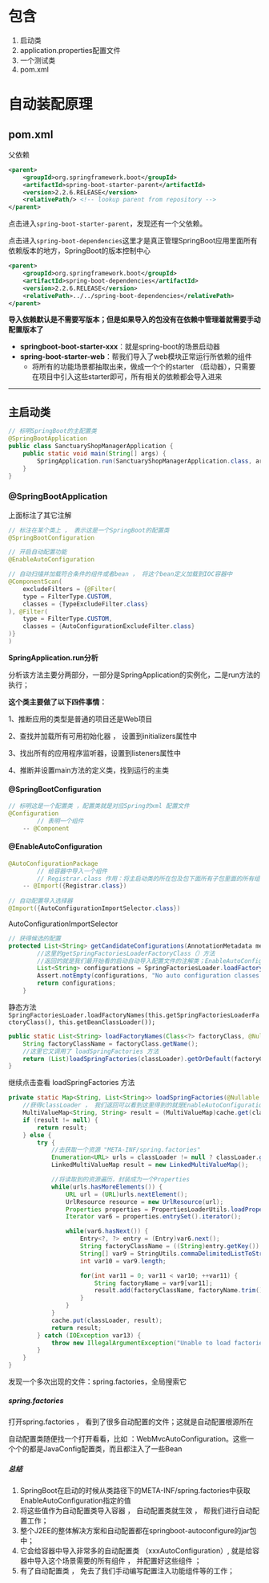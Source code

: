 # 包含

1. 启动类
2. application.properties配置文件
3. 一个测试类
4. pom.xml

# 自动装配原理

## pom.xml

父依赖

```xml
<parent>
    <groupId>org.springframework.boot</groupId>
    <artifactId>spring-boot-starter-parent</artifactId>
    <version>2.2.6.RELEASE</version>
    <relativePath/> <!-- lookup parent from repository -->
</parent>
```

点击进入`spring-boot-starter-parent`，发现还有一个父依赖。

点击进入`spring-boot-dependencies`这里才是真正管理SpringBoot应用里面所有依赖版本的地方，SpringBoot的版本控制中心

```xml
<parent>
    <groupId>org.springframework.boot</groupId>
    <artifactId>spring-boot-dependencies</artifactId>
    <version>2.2.6.RELEASE</version>
    <relativePath>../../spring-boot-dependencies</relativePath>
</parent>
```

**导入依赖默认是不需要写版本；但是如果导入的包没有在依赖中管理着就需要手动配置版本了**

- **springboot-boot-starter-xxx**：就是spring-boot的场景启动器
- **spring-boot-starter-web**：帮我们导入了web模块正常运行所依赖的组件
  - 将所有的功能场景都抽取出来，做成一个个的starter （启动器），只需要在项目中引入这些starter即可，所有相关的依赖都会导入进来 

---

## 主启动类

```java
// 标明SpringBoot的主配置类
@SpringBootApplication
public class SanctuaryShopManagerApplication {
    public static void main(String[] args) {
        SpringApplication.run(SanctuaryShopManagerApplication.class, args);
    }
}
```

### @SpringBootApplication

上面标注了其它注解

```java
// 标注在某个类上 ， 表示这是一个SpringBoot的配置类
@SpringBootConfiguration

// 开启自动配置功能
@EnableAutoConfiguration

// 自动扫描并加载符合条件的组件或者bean ， 将这个bean定义加载到IOC容器中
@ComponentScan(
    excludeFilters = {@Filter(
    type = FilterType.CUSTOM,
    classes = {TypeExcludeFilter.class}
), @Filter(
    type = FilterType.CUSTOM,
    classes = {AutoConfigurationExcludeFilter.class}
)}
)
```

**SpringApplication.run分析**

分析该方法主要分两部分，一部分是SpringApplication的实例化，二是run方法的执行；

**这个类主要做了以下四件事情：**

1、推断应用的类型是普通的项目还是Web项目

2、查找并加载所有可用初始化器 ， 设置到initializers属性中

3、找出所有的应用程序监听器，设置到listeners属性中

4、推断并设置main方法的定义类，找到运行的主类

#### @SpringBootConfiguration

```java
// 标明这是一个配置类 ，配置类就是对应Spring的xml 配置文件
@Configuration
		// 表明一个组件
	-- @Component
```

#### @EnableAutoConfiguration

```java
@AutoConfigurationPackage
		// 给容器中导入一个组件
		// Registrar.class 作用：将主启动类的所在包及包下面所有子包里面的所有组件扫描到Spring容器 
	-- @Import({Registrar.class})
 
// 自动配置导入选择器
@Import({AutoConfigurationImportSelector.class})
```

AutoConfigurationImportSelector

```java
// 获得候选的配置
protected List<String> getCandidateConfigurations(AnnotationMetadata metadata, AnnotationAttributes attributes) {
    	//这里的getSpringFactoriesLoaderFactoryClass（）方法
    	//返回的就是我们最开始看的启动自动导入配置文件的注解类；EnableAutoConfiguration
        List<String> configurations = SpringFactoriesLoader.loadFactoryNames(this.getSpringFactoriesLoaderFactoryClass(), this.getBeanClassLoader());
        Assert.notEmpty(configurations, "No auto configuration classes found in META-INF/spring.factories. If you are using a custom packaging, make sure that file is correct.");
        return configurations;
    }
```

静态方法`SpringFactoriesLoader.loadFactoryNames(this.getSpringFactoriesLoaderFactoryClass(), this.getBeanClassLoader());`

```java
public static List<String> loadFactoryNames(Class<?> factoryClass, @Nullable ClassLoader classLoader) {
    String factoryClassName = factoryClass.getName();
    //这里它又调用了 loadSpringFactories 方法
    return (List)loadSpringFactories(classLoader).getOrDefault(factoryClassName, Collections.emptyList());
}
```

继续点击查看 loadSpringFactories 方法

```java
private static Map<String, List<String>> loadSpringFactories(@Nullable ClassLoader classLoader) {
    //获得classLoader ， 我们返回可以看到这里得到的就是EnableAutoConfiguration标注的类本身
    MultiValueMap<String, String> result = (MultiValueMap)cache.get(classLoader);
    if (result != null) {
        return result;
    } else {
        try {
            //去获取一个资源 "META-INF/spring.factories"
            Enumeration<URL> urls = classLoader != null ? classLoader.getResources("META-INF/spring.factories") : ClassLoader.getSystemResources("META-INF/spring.factories");
            LinkedMultiValueMap result = new LinkedMultiValueMap();

            //将读取到的资源遍历，封装成为一个Properties
            while(urls.hasMoreElements()) {
                URL url = (URL)urls.nextElement();
                UrlResource resource = new UrlResource(url);
                Properties properties = PropertiesLoaderUtils.loadProperties(resource);
                Iterator var6 = properties.entrySet().iterator();

                while(var6.hasNext()) {
                    Entry<?, ?> entry = (Entry)var6.next();
                    String factoryClassName = ((String)entry.getKey()).trim();
                    String[] var9 = StringUtils.commaDelimitedListToStringArray((String)entry.getValue());
                    int var10 = var9.length;

                    for(int var11 = 0; var11 < var10; ++var11) {
                        String factoryName = var9[var11];
                        result.add(factoryClassName, factoryName.trim());
                    }
                }
            }
            cache.put(classLoader, result);
            return result;
        } catch (IOException var13) {
            throw new IllegalArgumentException("Unable to load factories from location [META-INF/spring.factories]", var13);
        }
    }
}
```

发现一个多次出现的文件：spring.factories，全局搜索它

##### spring.factories

打开spring.factories ， 看到了很多自动配置的文件；这就是自动配置根源所在

自动配置类随便找一个打开看看，比如 ：WebMvcAutoConfiguration。这些一个个的都是JavaConfig配置类，而且都注入了一些Bean

##### 总结

1. SpringBoot在启动的时候从类路径下的META-INF/spring.factories中获取EnableAutoConfiguration指定的值
2. 将这些值作为自动配置类导入容器 ， 自动配置类就生效 ， 帮我们进行自动配置工作；
3. 整个J2EE的整体解决方案和自动配置都在springboot-autoconfigure的jar包中；
4. 它会给容器中导入非常多的自动配置类 （xxxAutoConfiguration）, 就是给容器中导入这个场景需要的所有组件 ， 并配置好这些组件 ；
5. 有了自动配置类 ， 免去了我们手动编写配置注入功能组件等的工作；